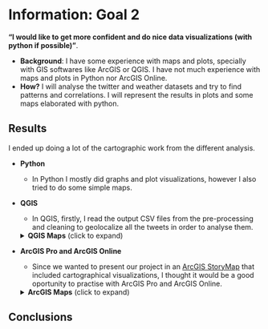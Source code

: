 # Information: Goal 2

**“I would like to get more confident and do nice data visualizations (with python if possible)”**. 
 * **Background**: I have some experience with maps and plots, specially with GIS softwares like ArcGIS or QGIS. I have not much experience with maps and plots in Python nor ArcGIS Online.  
 * **How?** I will analyse the twitter and weather datasets and try to find patterns and correlations. I will represent the results in plots and some maps elaborated with python.
 
## Results
I ended up doing a lot of the cartographic work from the different analysis.

* **Python**
  * In Python I mostly did graphs and plot visualizations, however I also tried to do some simple maps. 
  
* **QGIS**
  * In QGIS, firstly, I read the output CSV files from the pre-processing and cleaning to geolocalize all the tweets in order to analyse them.
  <details>
    <summary><b>QGIS Maps</b> (click to expand)</summary>
 
  <!-- toc -->
  |                  Title                 |  Map  | Elaboration                                            |
  |:---------------------------------------:|:-------:| ----------------------------------------------------------------- |
  |Total tweets by Hexagonal Grid  |[<img src="https://github.com/gerardathletics/SmartEnvironments-PersonalPortfolio/blob/master/Information/Goal-2/Qgis/Tweets_Hex_Grid_2d.png" width=50% />](https://github.com/gerardathletics/SmartEnvironments-PersonalPortfolio/blob/master/Information/Goal-2/Qgis/Tweets_Hex_Grid_2d.png)[<img src="https://github.com/gerardathletics/SmartEnvironments-PersonalPortfolio/blob/master/Information/Goal-2/Qgis/Tweets_Hex_Grid.png" width=50% />](https://github.com/gerardathletics/SmartEnvironments-PersonalPortfolio/blob/master/Information/Goal-2/Qgis/Tweets_Hex_Grid.png)| Hexagonal Grid elaborated with MMQIS plugin. Then, "Count points in Polygon". 3D visualization elaborated with Qgis2threejs. |
  |Tweets by Building |[<img src="https://github.com/gerardathletics/SmartEnvironments-PersonalPortfolio/blob/master/Information/Goal-2/Qgis/TweetsByBuilding2.png" width=50% />](https://github.com/gerardathletics/SmartEnvironments-PersonalPortfolio/blob/master/Information/Goal-2/Qgis/TweetsByBuilding2.png)[<img src="https://github.com/gerardathletics/SmartEnvironments-PersonalPortfolio/blob/master/Information/Goal-2/Qgis/TweetsBuildings2.png" width=50% />](https://github.com/gerardathletics/SmartEnvironments-PersonalPortfolio/blob/master/Information/Goal-2/Qgis/TweetsBuildings2.png)|Queried the buildings from QuickOSM plugin. Then, "Count points in Polygon. Used CartoDbDarkMatter background and inversed Viridis color ramp |
  |Positive and Negative Tweets by Land Use Type |[<img src="https://github.com/gerardathletics/SmartEnvironments-PersonalPortfolio/blob/master/Information/Goal-2/Qgis/LanduseType_Tweets.png" width=50% />](https://github.com/gerardathletics/SmartEnvironments-PersonalPortfolio/blob/master/Information/Goal-2/Qgis/LanduseType_Tweets.png)|Downloaded the land use types from [Amsterdam Open Data](https://data.amsterdam.nl/), then I used the tool "Join Attributes by Location" with the tweet points.|
  |Positive and Negative Tweets Clusters|[<img src="https://github.com/gerardathletics/SmartEnvironments-PersonalPortfolio/blob/master/Information/Goal-2/Qgis/positive_tweets_cluster.png" width=50% />](https://github.com/gerardathletics/SmartEnvironments-PersonalPortfolio/blob/master/Information/Goal-2/Qgis/positive_tweets_cluster.png) [<img src="https://github.com/gerardathletics/SmartEnvironments-PersonalPortfolio/blob/master/Information/Goal-2/Qgis/negative_tweets_cluster.png" width=50% />](https://github.com/gerardathletics/SmartEnvironments-PersonalPortfolio/blob/master/Information/Goal-2/Qgis/negative_tweets_cluster.png)|To do this map, I created an squared/rectagonal grid over the tweets area. Then, I counted the points in polygons and I created centroids from the grid squares. I used the size assistant to use the flannery scale method. Inspired by [this](https://geolabs.wordpress.com/2016/03/16/how-to-count-overlapping-points-in-qgis-cluster-point-map/).|
  <!-- tocstop -->
  
  </details>
  
* **ArcGIS Pro and ArcGIS Online**
  * Since we wanted to present our project in an [ArcGIS StoryMap](https://storymaps.arcgis.com/stories/9af24266f96e42e4aae1daf34ad4ac3e) that included cartographical visualizations, I thought it would be a good oportunity to practise with ArcGIS Pro and ArcGIS Online. 
  <details>
    <summary><b>ArcGIS Maps</b> (click to expand)</summary>
 
  <!-- toc -->
  |                  Title                 | Elaboration                                            |
  |:---------------------------------------:| ----------------------------------------------------------------- |
  |[Tweets by Land Use Type](https://arcg.is/1n15P1)| The same as in QGis|
  |[Positive and Negative Comparison](https://wur-girs.maps.arcgis.com/apps/StorytellingSwipe/index.html?appid=b6473b63861f447e904e19bb3c4da0eb)| Plotting the positive and negative tweets. They are also divided by "Inside" or "Outside" (I selected them by location and created a new layer)|
  |[Positive and Negative, Weather Geo-Means Comparison](https://wur-girs.maps.arcgis.com/home/item.html?id=ebe8f19f73a74ef48e7cd5c382f82ee4)|In ArcGIS-Pro I created the means (and also median) using Mean Center and Median center, from spatial statistics|
  |[Clusters and Outliers](https://arcg.is/0DqyS4)|Made this spatial analysis using the Optimized Outlier Analysis|
  |[Tweets by Hex-grid](https://arcg.is/1LWyCP)|Data processed in QGis, exported to ArcGIS Pro|
  |[Amsterdam Landuse Types](https://arcg.is/0DqyS4)|Data from [Amsterdam Open Data](https://data.amsterdam.nl/)|

  <!-- tocstop -->
  
  </details>

## Conclusions
